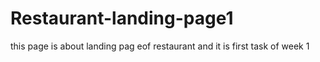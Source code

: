# Restaurant-landing-page1
this page is about landing pag eof restaurant and it is first task of week 1 

